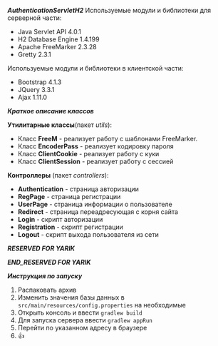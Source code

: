**_AuthenticationServletH2_**
Используемые модули и библиотеки для серверной части:
- Java Servlet API 4.0.1
- H2 Database Engine 1.4.199
- Apache FreeMarker 2.3.28
- Gretty 2.3.1

Используемые модули и библиотеки в клиентской части:
- Bootstrap 4.1.3
- JQuery 3.3.1
- Ajax 1.11.0

**_Краткое описание классов_**

**Утилитарные классы**(пакет *utils*):
  *  Класс **FreeM** - реализует работу с шаблонами FreeMarker.
  *  Класс **EncoderPass** - реализует кодировку пароля
  *  Класс **ClientCookie** - реализует работу с куки
  *  Класс **ClientSession** - реализует работу с сессией

**Контроллеры** (пакет *controllers*):
  *  **Authentication** - страница авторизации
  *  **RegPage** - страница регистрации
  *  **UserPage** - страница информации о пользователе
  *  **Redirect** - страница переадресующая с корня сайта
  *  **Login** - скрипт авторизации
  *  **Registration** - скрипт регистрации
  *  **Logout** - скрипт выхода пользователя из сети

**_RESERVED FOR YARIK_**


**_END_RESERVED FOR YARIK_**

**_Инструкция по запуску_**
1. Распаковать архив 
2. Изменить значения базы данных в `src/main/resources/config.properties` на необходимые
3. Открыть консоль и ввести `gradlew build`
4. Для запуска сервера ввести `gradlew appRun`
5. Перейти по указанном адресу в браузере
6. :+1:  
